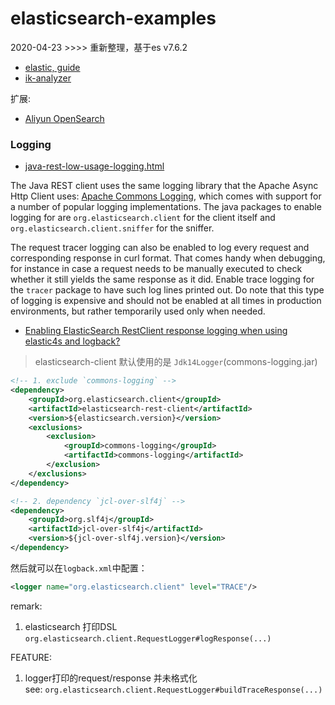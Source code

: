 # elasticsearch-examples

2020-04-23 >>>> 重新整理，基于es v7.6.2

+ [elastic, guide]
+ [ik-analyzer][plugins, ik-analyzer]

扩展:
+ [Aliyun OpenSearch][aliyun, open-search]


[elastic, guide]: https://www.elastic.co/guide/index.html
[aliyun, open-search]: https://www.aliyun.com/product/opensearch/
[plugins, ik-analyzer]: https://github.com/medcl/elasticsearch-analysis-ik


### Logging
+ [java-rest-low-usage-logging.html](https://www.elastic.co/guide/en/elasticsearch/client/java-rest/7.6/java-rest-low-usage-logging.html)
 
The Java REST client uses the same logging library that the Apache Async Http Client uses: [Apache Commons Logging](https://commons.apache.org/proper/commons-logging/), 
which comes with support for a number of popular logging implementations. 
The java packages to enable logging for are `org.elasticsearch.client` for the client itself 
and `org.elasticsearch.client.sniffer` for the sniffer.

The request tracer logging can also be enabled to log every request and corresponding response in curl format. 
That comes handy when debugging, for instance in case a request needs to be manually executed to check whether it still yields the same response as it did. 
Enable trace logging for the `tracer` package to have such log lines printed out. 
Do note that this type of logging is expensive and should not be enabled at all times in production environments, 
but rather temporarily used only when needed.


+ [Enabling ElasticSearch RestClient response logging when using elastic4s and logback?](https://stackoverflow.com/questions/58544365/enabling-elasticsearch-restclient-response-logging-when-using-elastic4s-and-logb)
> elasticsearch-client 默认使用的是 `Jdk14Logger`(commons-logging.jar)


```xml
<!-- 1. exclude `commons-logging` -->
<dependency>
    <groupId>org.elasticsearch.client</groupId>
    <artifactId>elasticsearch-rest-client</artifactId>
    <version>${elasticsearch.version}</version>
    <exclusions>
        <exclusion>
            <groupId>commons-logging</groupId>
            <artifactId>commons-logging</artifactId>
        </exclusion>
    </exclusions>
</dependency>

<!-- 2. dependency `jcl-over-slf4j` -->
<dependency>
    <groupId>org.slf4j</groupId>
    <artifactId>jcl-over-slf4j</artifactId>
    <version>${jcl-over-slf4j.version}</version>
</dependency>
```

然后就可以在`logback.xml`中配置：
```xml
<logger name="org.elasticsearch.client" level="TRACE"/>
```

remark:
1. elasticsearch 打印DSL `org.elasticsearch.client.RequestLogger#logResponse(...)`

FEATURE:
1. logger打印的request/response 并未格式化  
see: `org.elasticsearch.client.RequestLogger#buildTraceResponse(...)`
